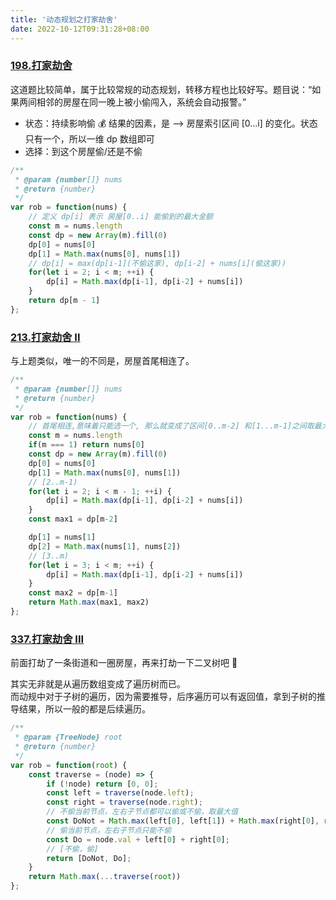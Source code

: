 ```yaml
---
title: '动态规划之打家劫舍'
date: 2022-10-12T09:31:28+08:00
---
```


### [198.打家劫舍](https://leetcode.cn/problems/house-robber/description/)

这道题比较简单，属于比较常规的动态规划，转移方程也比较好写。题目说：“如果两间相邻的房屋在同一晚上被小偷闯入，系统会自动报警。”

- 状态：持续影响偷 💰 结果的因素，是 --> 房屋索引区间 [0...i] 的变化。状态只有一个，所以一维 dp 数组即可
- 选择：到这个房屋偷/还是不偷

```JavaScript
/**
 * @param {number[]} nums
 * @return {number}
 */
var rob = function(nums) {
    // 定义 dp[i] 表示 房屋[0..i] 能偷到的最大金额
    const m = nums.length
    const dp = new Array(m).fill(0)
    dp[0] = nums[0]
    dp[1] = Math.max(nums[0], nums[1])
    // dp[i] = max(dp[i-1](不偷这家), dp[i-2] + nums[i](偷这家))
    for(let i = 2; i < m; ++i) {
        dp[i] = Math.max(dp[i-1], dp[i-2] + nums[i])
    }
    return dp[m - 1]
};
```

### [213.打家劫舍 II](https://leetcode.cn/problems/house-robber-ii/)

与上题类似，唯一的不同是，房屋首尾相连了。

```JavaScript
/**
 * @param {number[]} nums
 * @return {number}
 */
var rob = function(nums) {
    // 首尾相连,意味着只能选一个, 那么就变成了区间[0..m-2] 和[1...m-1]之间取最大值
    const m = nums.length
    if(m === 1) return nums[0]
    const dp = new Array(m).fill(0)
    dp[0] = nums[0]
    dp[1] = Math.max(nums[0], nums[1])
    // [2..m-1)
    for(let i = 2; i < m - 1; ++i) {
        dp[i] = Math.max(dp[i-1], dp[i-2] + nums[i])
    }
    const max1 = dp[m-2]

    dp[1] = nums[1]
    dp[2] = Math.max(nums[1], nums[2])
    // [3..m)
    for(let i = 3; i < m; ++i) {
        dp[i] = Math.max(dp[i-1], dp[i-2] + nums[i])
    }
    const max2 = dp[m-1]
    return Math.max(max1, max2)
};
```

### [337.打家劫舍 III](https://leetcode.cn/problems/house-robber-iii/)

前面打劫了一条街道和一圈房屋，再来打劫一下二叉树吧 🌲

其实无非就是从遍历数组变成了遍历树而已。  
而动规中对于子树的遍历，因为需要推导，后序遍历可以有返回值，拿到子树的推导结果，所以一般的都是后续遍历。

```JavaScript
/**
 * @param {TreeNode} root
 * @return {number}
 */
var rob = function(root) {
    const traverse = (node) => {
        if (!node) return [0, 0];
        const left = traverse(node.left);
        const right = traverse(node.right);
        // 不偷当前节点，左右子节点都可以偷或不偷，取最大值
        const DoNot = Math.max(left[0], left[1]) + Math.max(right[0], right[1]);
        // 偷当前节点，左右子节点只能不偷
        const Do = node.val + left[0] + right[0];
        // [不偷，偷]
        return [DoNot, Do];
    }
    return Math.max(...traverse(root))
};
```
